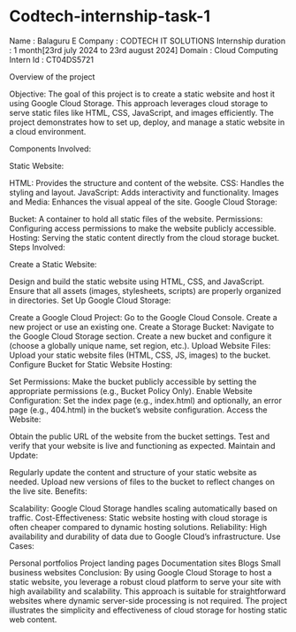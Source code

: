 # Codtech-internship-task-1
Name : Balaguru E
Company : CODTECH IT SOLUTIONS
Internship duration : 1 month[23rd july 2024 to 23rd august 2024]
Domain : Cloud Computing
Intern Id : CT04DS5721


Overview of the project

Objective:
The goal of this project is to create a static website and host it using Google Cloud Storage. This approach leverages cloud storage to serve static files like HTML, CSS, JavaScript, and images efficiently. The project demonstrates how to set up, deploy, and manage a static website in a cloud environment.

Components Involved:

Static Website:

HTML: Provides the structure and content of the website.
CSS: Handles the styling and layout.
JavaScript: Adds interactivity and functionality.
Images and Media: Enhances the visual appeal of the site.
Google Cloud Storage:

Bucket: A container to hold all static files of the website.
Permissions: Configuring access permissions to make the website publicly accessible.
Hosting: Serving the static content directly from the cloud storage bucket.
Steps Involved:

Create a Static Website:

Design and build the static website using HTML, CSS, and JavaScript.
Ensure that all assets (images, stylesheets, scripts) are properly organized in directories.
Set Up Google Cloud Storage:

Create a Google Cloud Project:
Go to the Google Cloud Console.
Create a new project or use an existing one.
Create a Storage Bucket:
Navigate to the Google Cloud Storage section.
Create a new bucket and configure it (choose a globally unique name, set region, etc.).
Upload Website Files:
Upload your static website files (HTML, CSS, JS, images) to the bucket.
Configure Bucket for Static Website Hosting:

Set Permissions:
Make the bucket publicly accessible by setting the appropriate permissions (e.g., Bucket Policy Only).
Enable Website Configuration:
Set the index page (e.g., index.html) and optionally, an error page (e.g., 404.html) in the bucket’s website configuration.
Access the Website:

Obtain the public URL of the website from the bucket settings.
Test and verify that your website is live and functioning as expected.
Maintain and Update:

Regularly update the content and structure of your static website as needed.
Upload new versions of files to the bucket to reflect changes on the live site.
Benefits:

Scalability: Google Cloud Storage handles scaling automatically based on traffic.
Cost-Effectiveness: Static website hosting with cloud storage is often cheaper compared to dynamic hosting solutions.
Reliability: High availability and durability of data due to Google Cloud’s infrastructure.
Use Cases:

Personal portfolios
Project landing pages
Documentation sites
Blogs
Small business websites
Conclusion:
By using Google Cloud Storage to host a static website, you leverage a robust cloud platform to serve your site with high availability and scalability. This approach is suitable for straightforward websites where dynamic server-side processing is not required. The project illustrates the simplicity and effectiveness of cloud storage for hosting static web content.



